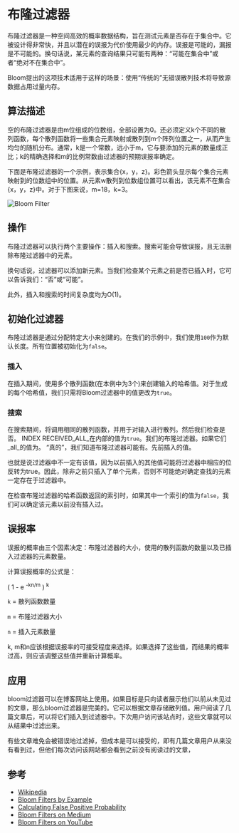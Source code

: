 # 布隆过滤器

布隆过滤器是一种空间高效的概率数据结构，旨在测试元素是否存在于集合中。它被设计得非常快，并且以潜在的误报为代价使用最少的内存。误报是可能的，漏报是不可能的。换句话说，某元素的查询结果只可能有两种：“可能在集合中”或者“绝对不在集合中”。

Bloom提出的这项技术适用于这样的场景：使用“传统的”无错误散列技术将导致源数据占用过量内存。

## 算法描述

空的布隆过滤器是由m位组成的位数组，全部设置为0。还必须定义k个不同的散列函数，每个散列函数将一些集合元素映射或散列到m个阵列位置之一，从而产生均匀的随机分布。通常，k是一个常数，远小于m，它与要添加的元素的数量成正比；k的精确选择和m的比例常数由过滤器的预期误报率确定。

下面是布隆过滤器的一个示例，表示集合{x，y，z}。彩色箭头显示每个集合元素映射到的位数组中的位置。从元素w散列到位数组位置可以看出，该元素不在集合{x，y，z}中。对于下图来说，m=18，k=3。

![Bloom Filter](https://upload.wikimedia.org/wikipedia/commons/a/ac/Bloom_filter.svg)

## 操作

布隆过滤器可以执行两个主要操作：插入和搜索。搜索可能会导致误报，且无法删除布隆过滤器中的元素。

换句话说，过滤器可以添加新元素。当我们检查某个元素之前是否已插入时，它可以告诉我们：“否”或“可能”。

此外，插入和搜索的时间复杂度均为O(1)。

## 初始化过滤器

布隆过滤器是通过分配特定大小来创建的。在我们的示例中，我们使用`100`作为默认长度。所有位置被初始化为`false`。

### 插入

在插入期间，使用多个散列函数(在本例中为3个)来创建输入的哈希值。对于生成的每个哈希值，我们只需将Bloom过滤器中的值更改为`true`。

### 搜索

在搜索期间，将调用相同的散列函数，并用于对输入进行散列。然后我们检查是否。 INDEX  RECEIVED_ALL_在内部的值为`true`。我们的布隆过滤器。如果它们_all_的值为。 “真的”，我们知道布隆过滤器可能有。先前插入的值。

也就是说过滤器中不一定有该值，因为以前插入的其他值可能将过滤器中相应的位反转为true。因此，除非之前只插入了单个元素，否则不可能绝对确定查找的元素一定存在于过滤器中。

在检查布隆过滤器的哈希函数返回的索引时，如果其中一个索引的值为`false`，我们可以确定该元素以前没有插入过。

## 误报率

误报的概率由三个因素决定：布隆过滤器的大小，使用的散列函数的数量以及已插入过滤器的元素数量。



计算误报概率的公式是：

( 1 - e <sup>-kn/m</sup> ) <sup>k</sup>

`k` = 散列函数数量

`m` = 布隆过滤器大小

`n` = 插入元素数量

k, m和n应该根据误报率的可接受程度来选择。如果选择了这些值，而结果的概率过高，则应该调整这些值并重新计算概率。

## 应用

bloom过滤器可以在博客网站上使用。如果目标是只向读者展示他们以前从未见过的文章，那么bloom过滤器是完美的。它可以根据文章存储散列值。用户阅读了几篇文章后，可以将它们插入到过滤器中。下次用户访问该站点时，这些文章就可以从结果中过滤出来。

有些文章难免会被错误地过滤掉，但成本是可以接受的，即有几篇文章用户从来没有看到过，但他们每次访问该网站都会看到之前没有阅读过的文章，

## 参考

- [Wikipedia](https://en.wikipedia.org/wiki/Bloom_filter)
- [Bloom Filters by Example](http://llimllib.github.io/bloomfilter-tutorial/)
- [Calculating False Positive Probability](https://hur.st/bloomfilter/?n=4&p=&m=18&k=3)
- [Bloom Filters on Medium](https://blog.medium.com/what-are-bloom-filters-1ec2a50c68ff)
- [Bloom Filters on YouTube](https://www.youtube.com/watch?v=bEmBh1HtYrw)